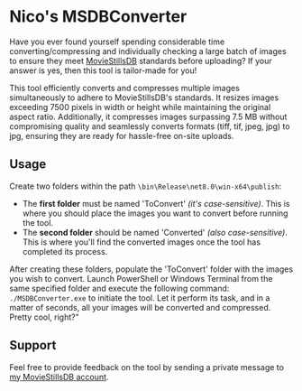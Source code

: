 # Nico's MSDBConverter

Have you ever found yourself spending considerable time converting/compressing and individually checking a large batch of images to ensure they meet [MovieStillsDB](https://www.moviestillsdb.com/) standards before uploading? If your answer is yes, then this tool is tailor-made for you!

This tool efficiently converts and compresses multiple images simultaneously to adhere to MovieStillsDB's standards. It resizes images exceeding 7500 pixels in width or height while maintaining the original aspect ratio. Additionally, it compresses images surpassing 7.5 MB without compromising quality and seamlessly converts formats (tiff, tif, jpeg, jpg) to jpg, ensuring they are ready for hassle-free on-site uploads.

## Usage

Create two folders within the path `\bin\Release\net8.0\win-x64\publish`:

-   The **first folder** must be named 'ToConvert' *(it's case-sensitive)*. This is where you should place the images you want to convert before running the tool.
-   The **second folder** should be named 'Converted' *(also case-sensitive)*. This is where you'll find the converted images once the tool has completed its process.

After creating these folders, populate the 'ToConvert' folder with the images you wish to convert. Launch PowerShell or Windows Terminal from the same specified folder and execute the following command: `./MSDBConverter.exe` to initiate the tool. Let it perform its task, and in a matter of seconds, all your images will be converted and compressed. Pretty cool, right?"

## Support
Feel free to provide feedback on the tool by sending a private message to [my MovieStillsDB account](https://www.moviestillsdb.com/users/Nico).
